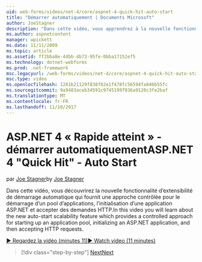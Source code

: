 ```yaml
---
uid: web-forms/videos/net-4/core/aspnet-4-quick-hit-auto-start
title: "Démarrer automatiquement | Documents Microsoft"
author: JoeStagner
description: "Dans cette vidéo, vous apprendrez à la nouvelle fonctionnalité d’extensibilité de démarrage automatique qui fournit une approche contrôlée pour le démarrage d’un pool d’applications, initializ..."
ms.author: aspnetcontent
manager: wpickett
ms.date: 11/11/2009
ms.topic: article
ms.assetid: ff2bba8e-4dbb-4b73-95fe-0bba17152ef5
ms.technology: dotnet-webforms
ms.prod: .net-framework
msc.legacyurl: /web-forms/videos/net-4/core/aspnet-4-quick-hit-auto-start
msc.type: video
ms.openlocfilehash: 1281b21129f838f82e1f478fc56594fa046b55fc
ms.sourcegitcommit: 9a9483aceb34591c97451997036a9120c3fe2baf
ms.translationtype: MT
ms.contentlocale: fr-FR
ms.lasthandoff: 11/10/2017
---
```

<a name="aspnet-4-quick-hit---auto-start"></a><span data-ttu-id="cb226-103">ASP.NET 4 « Rapide atteint » - démarrer automatiquement</span><span class="sxs-lookup"><span data-stu-id="cb226-103">ASP.NET 4 "Quick Hit" - Auto Start</span></span>
====================
<span data-ttu-id="cb226-104">par [Joe Stagner](https://github.com/JoeStagner)</span><span class="sxs-lookup"><span data-stu-id="cb226-104">by [Joe Stagner](https://github.com/JoeStagner)</span></span>

<span data-ttu-id="cb226-105">Dans cette vidéo, vous découvrirez la nouvelle fonctionnalité d’extensibilité de démarrage automatique qui fournit une approche contrôlée pour le démarrage d’un pool d’applications, l’initialisation d’une application ASP.NET et accepter des demandes HTTP.</span><span class="sxs-lookup"><span data-stu-id="cb226-105">In this video you will learn about the new auto-start scalability feature which provides a controlled approach for starting up an application pool, initializing an ASP.NET application, and then accepting HTTP requests.</span></span> 

[<span data-ttu-id="cb226-106">&#9654; Regardez la vidéo (minutes 11)</span><span class="sxs-lookup"><span data-stu-id="cb226-106">&#9654; Watch video (11 minutes)</span></span>](https://channel9.msdn.com/Blogs/ASP-NET-Site-Videos/aspnet-4-quick-hit-auto-start)

>[!div class="step-by-step"]
[<span data-ttu-id="cb226-107">Next</span><span class="sxs-lookup"><span data-stu-id="cb226-107">Next</span></span>](aspnet-4-quick-hit-clean-webconfig-files.md)

